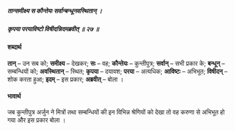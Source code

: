 ##### तान्समीक्ष्य स कौन्तेयः सर्वान्बन्धूनवस्थितान् ।
##### कृपया परयाविष्टो विषीदन्निदमब्रवीत् ॥ २७ ॥

#### शब्दार्थ

**तान्** – उन सब को; **समीक्ष्य** – देखकर; **सः** – वह; **कौन्तेयः** – कुन्तीपुत्र; **सर्वान्** – सभी प्रकार के; **बन्धून्** – सम्बन्धियों को; **अवस्थितान्** – स्थित; **कृपया** – दयावश; **परया** – अत्यधिक; **आविष्टः** – अभिभूत; **विषीदन्** – शोक करता हुआ; **इदम्** – इस प्रकार; **अब्रवीत्** – बोला ।

#### भावार्थ

जब कुन्तीपुत्र अर्जुन ने मित्रों तथा सम्बन्धियों की इन विभिन्न श्रेणियों को देखा तो वह करुणा से अभिभूत हो गया और इस प्रकार बोला ।